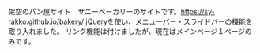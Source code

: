 架空のパン屋サイト　サニーベーカリーのサイトです。https://sy-rakko.github.io/bakery/
jQueryを使い、メニューバー・スライドバーの機能を取り入れました。
リンク機能は付けましたが、現在はメインページ１ページのみです。
